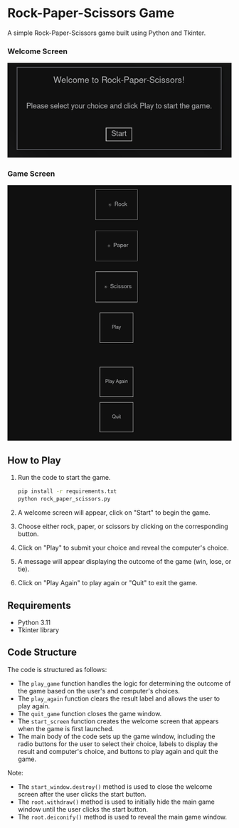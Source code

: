 # Rock-Paper-Scissors Game

A simple Rock-Paper-Scissors game built using Python and Tkinter.

### Welcome Screen

![1674659217820](image/README/1674659217820.png)

### Game Screen

![1674659254634](image/README/1674659254634.png)

## How to Play

1. Run the code to start the game.

   ```bash
   pip install -r requirements.txt
   python rock_paper_scissors.py
   ```
2. A welcome screen will appear, click on "Start" to begin the game.
3. Choose either rock, paper, or scissors by clicking on the corresponding button.
4. Click on "Play" to submit your choice and reveal the computer's choice.
5. A message will appear displaying the outcome of the game (win, lose, or tie).
6. Click on "Play Again" to play again or "Quit" to exit the game.

## Requirements

* Python 3.11
* Tkinter library

## Code Structure

The code is structured as follows:

* The `play_game` function handles the logic for determining the outcome of the game based on the user's and computer's choices.
* The `play_again` function clears the result label and allows the user to play again.
* The `quit_game` function closes the game window.
* The `start_screen` function creates the welcome screen that appears when the game is first launched.
* The main body of the code sets up the game window, including the radio buttons for the user to select their choice, labels to display the result and computer's choice, and buttons to play again and quit the game.

Note:

* The `start_window.destroy()` method is used to close the welcome screen after the user clicks the start button.
* The `root.withdraw()` method is used to initially hide the main game window until the user clicks the start button.
* The `root.deiconify()` method is used to reveal the main game window.
